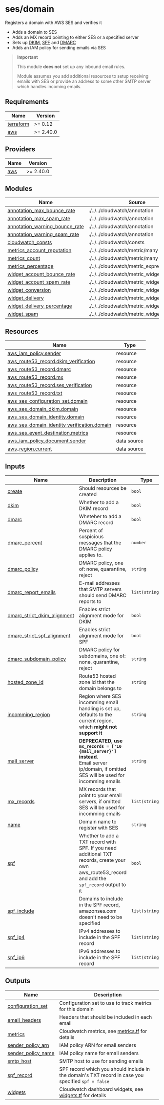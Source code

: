 # ses/domain

Registers a domain with AWS SES and verifies it

- Adds a domain to SES
- Adds an MX record pointing to either SES or a specified server
- Sets up [DKIM](https://en.wikipedia.org/wiki/DomainKeys_Identified_Mail), [SPF](https://en.wikipedia.org/wiki/Sender_Policy_Framework) and [DMARC](https://en.wikipedia.org/wiki/DMARC)
- Adds an IAM policy for sending emails via SES

> **Important**
>
> This module **does not** set up any inbound email rules.
>
> Module assumes you add additional resources to setup receiving emails with SES or provide an address to some other SMTP server which handles incoming emails.

<!-- BEGIN_TF_DOCS -->
## Requirements

| Name | Version |
|------|---------|
| <a name="requirement_terraform"></a> [terraform](#requirement\_terraform) | >= 0.12 |
| <a name="requirement_aws"></a> [aws](#requirement\_aws) | >= 2.40.0 |

## Providers

| Name | Version |
|------|---------|
| <a name="provider_aws"></a> [aws](#provider\_aws) | >= 2.40.0 |

## Modules

| Name | Source | Version |
|------|--------|---------|
| <a name="module_annotation_max_bounce_rate"></a> [annotation\_max\_bounce\_rate](#module\_annotation\_max\_bounce\_rate) | ./../../cloudwatch/annotation |  |
| <a name="module_annotation_max_spam_rate"></a> [annotation\_max\_spam\_rate](#module\_annotation\_max\_spam\_rate) | ./../../cloudwatch/annotation |  |
| <a name="module_annotation_warning_bounce_rate"></a> [annotation\_warning\_bounce\_rate](#module\_annotation\_warning\_bounce\_rate) | ./../../cloudwatch/annotation |  |
| <a name="module_annotation_warning_spam_rate"></a> [annotation\_warning\_spam\_rate](#module\_annotation\_warning\_spam\_rate) | ./../../cloudwatch/annotation |  |
| <a name="module_cloudwatch_consts"></a> [cloudwatch\_consts](#module\_cloudwatch\_consts) | ./../../cloudwatch/consts |  |
| <a name="module_metrics_account_reputation"></a> [metrics\_account\_reputation](#module\_metrics\_account\_reputation) | ./../../cloudwatch/metric/many |  |
| <a name="module_metrics_count"></a> [metrics\_count](#module\_metrics\_count) | ./../../cloudwatch/metric/many |  |
| <a name="module_metrics_percentage"></a> [metrics\_percentage](#module\_metrics\_percentage) | ./../../cloudwatch/metric_expression/many |  |
| <a name="module_widget_account_bounce_rate"></a> [widget\_account\_bounce\_rate](#module\_widget\_account\_bounce\_rate) | ./../../cloudwatch/metric_widget |  |
| <a name="module_widget_account_spam_rate"></a> [widget\_account\_spam\_rate](#module\_widget\_account\_spam\_rate) | ./../../cloudwatch/metric_widget |  |
| <a name="module_widget_conversion"></a> [widget\_conversion](#module\_widget\_conversion) | ./../../cloudwatch/metric_widget |  |
| <a name="module_widget_delivery"></a> [widget\_delivery](#module\_widget\_delivery) | ./../../cloudwatch/metric_widget |  |
| <a name="module_widget_delivery_percentage"></a> [widget\_delivery\_percentage](#module\_widget\_delivery\_percentage) | ./../../cloudwatch/metric_widget |  |
| <a name="module_widget_spam"></a> [widget\_spam](#module\_widget\_spam) | ./../../cloudwatch/metric_widget |  |

## Resources

| Name | Type |
|------|------|
| [aws_iam_policy.sender](https://registry.terraform.io/providers/hashicorp/aws/latest/docs/resources/iam_policy) | resource |
| [aws_route53_record.dkim_verification](https://registry.terraform.io/providers/hashicorp/aws/latest/docs/resources/route53_record) | resource |
| [aws_route53_record.dmarc](https://registry.terraform.io/providers/hashicorp/aws/latest/docs/resources/route53_record) | resource |
| [aws_route53_record.mx](https://registry.terraform.io/providers/hashicorp/aws/latest/docs/resources/route53_record) | resource |
| [aws_route53_record.ses_verification](https://registry.terraform.io/providers/hashicorp/aws/latest/docs/resources/route53_record) | resource |
| [aws_route53_record.txt](https://registry.terraform.io/providers/hashicorp/aws/latest/docs/resources/route53_record) | resource |
| [aws_ses_configuration_set.domain](https://registry.terraform.io/providers/hashicorp/aws/latest/docs/resources/ses_configuration_set) | resource |
| [aws_ses_domain_dkim.domain](https://registry.terraform.io/providers/hashicorp/aws/latest/docs/resources/ses_domain_dkim) | resource |
| [aws_ses_domain_identity.domain](https://registry.terraform.io/providers/hashicorp/aws/latest/docs/resources/ses_domain_identity) | resource |
| [aws_ses_domain_identity_verification.domain](https://registry.terraform.io/providers/hashicorp/aws/latest/docs/resources/ses_domain_identity_verification) | resource |
| [aws_ses_event_destination.metrics](https://registry.terraform.io/providers/hashicorp/aws/latest/docs/resources/ses_event_destination) | resource |
| [aws_iam_policy_document.sender](https://registry.terraform.io/providers/hashicorp/aws/latest/docs/data-sources/iam_policy_document) | data source |
| [aws_region.current](https://registry.terraform.io/providers/hashicorp/aws/latest/docs/data-sources/region) | data source |

## Inputs

| Name | Description | Type | Default | Required |
|------|-------------|------|---------|:--------:|
| <a name="input_create"></a> [create](#input\_create) | Should resources be created | `bool` | `true` | no |
| <a name="input_dkim"></a> [dkim](#input\_dkim) | Whether to add a DKIM record | `bool` | `true` | no |
| <a name="input_dmarc"></a> [dmarc](#input\_dmarc) | Wheteher to add a DMARC record | `bool` | `true` | no |
| <a name="input_dmarc_percent"></a> [dmarc\_percent](#input\_dmarc\_percent) | Percent of suspicious messages that the DMARC policy applies to. | `number` | `100` | no |
| <a name="input_dmarc_policy"></a> [dmarc\_policy](#input\_dmarc\_policy) | DMARC policy, one of: none, quarantine, reject | `string` | `"quarantine"` | no |
| <a name="input_dmarc_report_emails"></a> [dmarc\_report\_emails](#input\_dmarc\_report\_emails) | E-mail addresses that SMTP servers should send DMARC reports to | `list(string)` | `[]` | no |
| <a name="input_dmarc_strict_dkim_alignment"></a> [dmarc\_strict\_dkim\_alignment](#input\_dmarc\_strict\_dkim\_alignment) | Enables strict alignment mode for DKIM | `bool` | `false` | no |
| <a name="input_dmarc_strict_spf_alignment"></a> [dmarc\_strict\_spf\_alignment](#input\_dmarc\_strict\_spf\_alignment) | Enables strict alignment mode for SPF | `bool` | `false` | no |
| <a name="input_dmarc_subdomain_policy"></a> [dmarc\_subdomain\_policy](#input\_dmarc\_subdomain\_policy) | DMARC policy for subdomains, one of: none, quarantine, reject | `string` | `"quarantine"` | no |
| <a name="input_hosted_zone_id"></a> [hosted\_zone\_id](#input\_hosted\_zone\_id) | Route53 hosted zone id that the domain belongs to | `string` | n/a | yes |
| <a name="input_incomming_region"></a> [incomming\_region](#input\_incomming\_region) | Region where SES incomming email handling is set up, defaults to the current region, which **might not support it** | `string` | `null` | no |
| <a name="input_mail_server"></a> [mail\_server](#input\_mail\_server) | **DEPRECATED, use `mx_records = ['10 {mail_server}']` instead**.<br/>Email server ip/domain, if omitted SES will be used for incomming emails | `string` | `null` | no |
| <a name="input_mx_records"></a> [mx\_records](#input\_mx\_records) | MX records that point to your email servers, if omitted SES will be used for incomming emails | `list(string)` | `null` | no |
| <a name="input_name"></a> [name](#input\_name) | Domain name to register with SES | `string` | n/a | yes |
| <a name="input_spf"></a> [spf](#input\_spf) | Whether to add a TXT record with SPF. If you need additional TXT records, create your own aws\_route53\_record and add the `spf_record` output to it | `bool` | `true` | no |
| <a name="input_spf_include"></a> [spf\_include](#input\_spf\_include) | Domains to include in the SPF record, amazonses.com doesn't need to be specified | `list(string)` | `[]` | no |
| <a name="input_spf_ip4"></a> [spf\_ip4](#input\_spf\_ip4) | IPv4 addresses to include in the SPF record | `list(string)` | `[]` | no |
| <a name="input_spf_ip6"></a> [spf\_ip6](#input\_spf\_ip6) | IPv6 addresses to include in the SPF record | `list(string)` | `[]` | no |

## Outputs

| Name | Description |
|------|-------------|
| <a name="output_configuration_set"></a> [configuration\_set](#output\_configuration\_set) | Configuration set to use to track metrics for this domain |
| <a name="output_email_headers"></a> [email\_headers](#output\_email\_headers) | Headers that should be included in each email |
| <a name="output_metrics"></a> [metrics](#output\_metrics) | Cloudwatch metrics, see [metrics.tf](./metrics.tf) for details |
| <a name="output_sender_policy_arn"></a> [sender\_policy\_arn](#output\_sender\_policy\_arn) | IAM policy ARN for email senders |
| <a name="output_sender_policy_name"></a> [sender\_policy\_name](#output\_sender\_policy\_name) | IAM policy name for email senders |
| <a name="output_smtp_host"></a> [smtp\_host](#output\_smtp\_host) | SMTP host to use for sending emails |
| <a name="output_spf_record"></a> [spf\_record](#output\_spf\_record) | SPF record which you should include in the domain's TXT record in case you specified `spf = false` |
| <a name="output_widgets"></a> [widgets](#output\_widgets) | Cloudwatch dashboard widgets, see [widgets.tf](./widgets.tf) for details |
<!-- END_TF_DOCS -->
